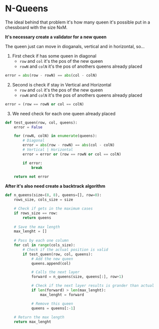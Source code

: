 # N-Queens

The ideal behind that problem it's how many queen it's possible put in a chessboard with the size NxM.

**It's necessary create a validator for a new queen**

The queen just can move in dioganals, vertical and in horizontal, so...

1.  First check if has some queen in diagonal
    * `row` and `col` it's the pos of the new queen
    * `rowN` and `colN` it's the pos of anothers queens already placed 
```python
error = abs(row - rowN) == abs(col - colN)
```

2. Second is check if stay in Vertical and Horizontal
    * `row` and `col` it's the pos of the new queen
    * `rowN` and `colN` it's the pos of anothers queens already placed 
```python
error = (row == rowN or col == colN)
```

3. We need check for each one queen already placed
```python
def test_queen(row, col, queens):
    error = False

    for (rowN, colN) in enumerate(queens):
        # Diagonal
        error = abs(row - rowN) == abs(col - colN)
        # Vertical | Horizontal
        error = error or (row == rowN or col == colN)

        if error:
            break
    
    return not error
```


**After it's also need create a backtrack algorithm**
```python
def n_queens(size=(8, 8), queens=[], row=0):
    rows_size, cols_size = size

    # Check if gets in the maximum cases
    if rows_size == row:
        return queens
    
    # Save the max length
    max_lenght = []
    
    # Pass by each one column
    for col in range(cols_size):
        # Check if the actual position is valid
        if test_queen(row, col, queens):
            # Add the new queen
            queens.append(col)

            # Calls the next layer
            forward = n_queens(size, queens[:], row+1)

            # Check if the next layer results is grander than actual
            if len(forward) > len(max_lenght):
                max_lenght = forward

            # Remove this queen
            queens = queens[:-1]
    
    # Return the max length
    return max_lenght
```